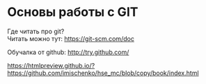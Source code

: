 # Основы работы с GIT

Где читать про git?  
Читать можно тут: https://git-scm.com/doc

Обучалка от github: http://try.github.com/

https://htmlpreview.github.io/?https://github.com/imischenko/hse_mc/blob/copy/book/index.html
